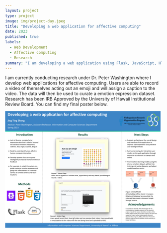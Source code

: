 ```yaml
---
layout: project
type: project
image: img/project-day.jpeg
title: "Developing a web application for affective computing"
date: 2023
published: true
labels:
  - Web Development
  - Affective computing
  - Research
summary: "I am developing a web application using Flask, JavaScript, HTML, CSS to create a diverse emotion expression dataset."
---
```


I am currently conducting research under Dr. Peter Washington where I develop web applications for affective computing. Users are able to record a video of themselves acting out an emoji and will assign a caption to the video. The data will then be used to curate a emotion expression dataset. Research has been IRB Approved by the University of Hawaii Institutional Review Board. 
You can find my final poster below.

<div class="text-center p-4">
  <img width="500px" src="../img/Spring 2023 ICS Project Day.pptx.png" class="img-thumbnail" >
</div>
